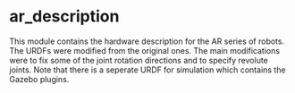 # ar_description
This module contains the hardware description for the AR series of robots. The URDFs were modified from the original ones. The main modifications were to fix some of the joint rotation directions and to specify revolute joints. Note that there is a seperate URDF for simulation which contains the Gazebo plugins.